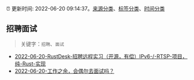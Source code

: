 :alarm_clock: 更新时间: 2022-06-20 09:14:37。[来源分类](../README.md)、[标签分类](../TAGS.md)、[时间分类](../TIMELINE.md)

## 招聘面试


> 关键字：`招聘`、`面试`



- [2022-06-20-RustDesk-招聘远程实习（开源，有偿）IPv6-/-RTSP-项目，纯-Rust-实现](https://www.v2ex.com/t/860917) 
- [2022-06-20-工作之余，会偶尔去面试吗？](https://www.v2ex.com/t/860878) 